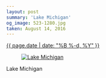 ```yaml
---
layout: post
summary: 'Lake Michigan'
og_image: 523-1280.jpg
taken: August 14, 2016
---
```


<div class="post">
 <time>
  <a href="/523">
   {{ page.date | date: "%B %-d, %Y" }}
  </a>
 </time>
 <a href="/523">
  <figure data-taken="8/14/2016">
   <img alt="Lake Michigan" sizes="(min-width: 700px) 50vw, calc(100vw - 2rem)" src="{{ site.assets_url }}/523-640.jpg" srcset="{{ site.assets_url }}/523-320.jpg 320w, {{ site.assets_url }}/523-640.jpg 640w, {{ site.assets_url }}/523-960.jpg 960w, {{ site.assets_url }}/523-1280.jpg 1280w"/>
  </figure>
 </a>
 <span>
  Lake Michigan
 </span>
</div>
